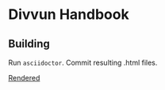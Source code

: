 # Divvun Handbook

## Building

Run `asciidoctor`. Commit resulting .html files.

[Rendered](https://rawcdn.githack.com/divvun/handbook/main/index.html)